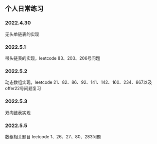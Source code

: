 ## 个人日常练习

### 2022.4.30 
无头单链表的实现

### 2022.5.1
带头链表的实现，leetcode 83、203、206号问题

### 2022.5.2
动态数组实现，leetcode 21、82、86、92、141、142、160、234、867以及offer22号问题复习

### 2022.5.3
双向链表实现

### 2022.5.5
数组相关题目 leetcode 1、26、27、80、283问题